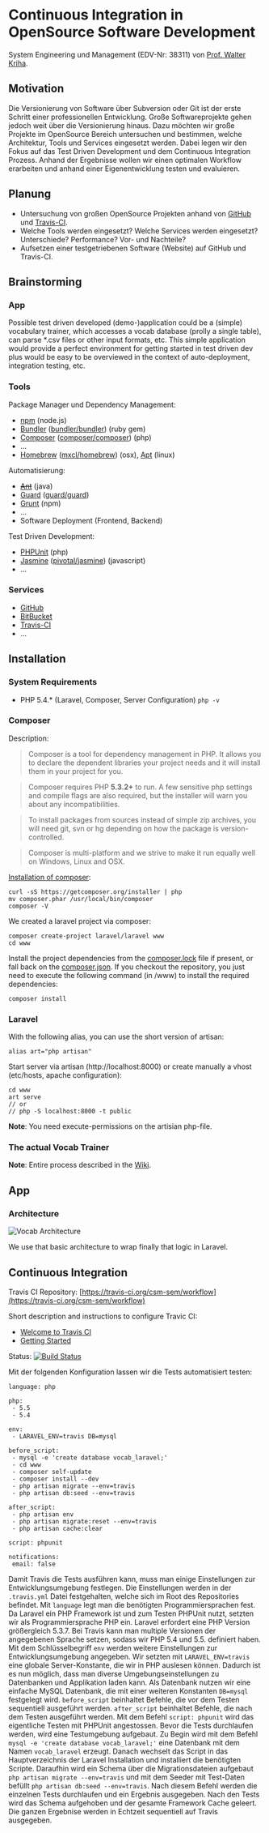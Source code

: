 # Continuous Integration in OpenSource Software Development

System Engineering und Management (EDV-Nr: 38311) von [Prof. Walter Kriha](http://kriha.de/).

## Motivation

Die Versionierung von Software über Subversion oder Git ist der erste Schritt einer professionellen Entwicklung. Große Softwareprojekte gehen jedoch weit über die Versionierung hinaus. Dazu möchten wir große Projekte im OpenSource Bereich untersuchen und bestimmen, welche Architektur, Tools und Services eingesetzt werden. Dabei legen wir den Fokus auf das Test Driven Development und dem Continuous Integration Prozess. Anhand der Ergebnisse wollen wir einen optimalen Workflow erarbeiten und anhand einer Eigenentwicklung testen und evaluieren.


## Planung

* Untersuchung von großen OpenSource Projekten anhand von [GitHub](http://github.com/) und [Travis-CI](https://travis-ci.org/).
* Welche Tools werden eingesetzt? Welche Services werden eingesetzt? Unterschiede? Performance? Vor- und Nachteile?
* Aufsetzen einer testgetriebenen Software (Website) auf GitHub und Travis-CI.

## Brainstorming

### App

Possible test driven developed (demo-)application could be a (simple) vocabulary trainer, which accesses a vocab database (prolly a single table), can parse *.csv files or other input formats, etc. This simple application would provide a perfect environment for getting started in test driven dev plus would be easy to be overviewed in the context of auto-deployment, integration testing, etc. 

### Tools

Package Manager und Dependency Management:

* [npm](http://nodejs.org/) (node.js)
* [Bundler](http://bundler.io/) ([bundler/bundler](https://github.com/bundler/bundler)) (ruby gem)
* [Composer](http://getcomposer.org/) ([composer/composer](https://github.com/composer/composer)) (php)
* …
* [Homebrew](http://brew.sh/) ([mxcl/homebrew](https://github.com/mxcl/homebrew)) (osx), [Apt](https://wiki.debian.org/Apt) (linux)

Automatisierung:

* ~~[Ant](http://ant.apache.org/)~~ (java)
* [Guard](http://guardgem.org/) ([guard/guard](https://github.com/guard/guard))
* [Grunt](http://gruntjs.com/) (npm)
* …
* Software Deployment (Frontend, Backend)

Test Driven Development:

* [PHPUnit](https://github.com/sebastianbergmann/phpunit/) (php)
* [Jasmine](http://pivotal.github.io/jasmine/) ([pivotal/jasmine](https://github.com/pivotal/jasmine)) (javascript)
* …


### Services

* [GitHub](http://github.com/)
* [BitBucket](https://bitbucket.org/)
* [Travis-CI](https://travis-ci.org/)
* …


## Installation

### System Requirements

* PHP 5.4.* (Laravel, Composer, Server Configuration) ```php -v```

### Composer

Description:

> Composer is a tool for dependency management in PHP. It allows you to declare the dependent libraries your project needs and it will install them in your project for you.

>  Composer requires PHP **5.3.2+** to run. A few sensitive php settings and compile flags are also required, but the installer will warn you about any incompatibilities.

> To install packages from sources instead of simple zip archives, you will need git, svn or hg depending on how the package is version-controlled.

> Composer is multi-platform and we strive to make it run equally well on Windows, Linux and OSX.

[Installation of composer](http://getcomposer.org/doc/00-intro.md#globally):

```
curl -sS https://getcomposer.org/installer | php
mv composer.phar /usr/local/bin/composer
composer -V
```
We created a laravel project via composer:

```
composer create-project laravel/laravel www
cd www
```

Install the project dependencies from the [composer.lock](https://github.com/csm-sem/workflow/blob/master/www/.gitignore) file if present, or fall back on the [composer.json](https://github.com/csm-sem/workflow/blob/master/www/composer.json). If you checkout the repository, you just need to execute the following command (in <path>/www) to install the required dependencies:

```
composer install
```

### Laravel

With the following alias, you can use the short version of artisan:

```
alias art="php artisan"
```

Start server via artisan (http://localhost:8000) or create manually a vhost (etc/hosts, apache configuration):

```
cd www
art serve
// or
// php -S localhost:8000 -t public
```

**Note**: You need execute-permissions on the artisian php-file.

### The actual Vocab Trainer
**Note**: Entire process described in the [Wiki](https://github.com/csm-sem/workflow/wiki/Wiki:-The-Coding-Procedure-using-the-Laravel-Framework).


## App

### Architecture

![Vocab Architecture][logo]

[logo]: https://raw.github.com/csm-sem/workflow/master/res/Vocab.png "Vocab Architecture"

We use that basic architecture to wrap finally that logic in Laravel.


## Continuous Integration

Travis CI Repository: [https://travis-ci.org/csm-sem/workflow](https://travis-ci.org/csm-sem/workflow)

Short description and instructions to configure Travic CI:
- [Welcome to Travis CI](http://about.travis-ci.org/)
- [Getting Started](http://about.travis-ci.org/docs/user/getting-started/)

Status: [![Build Status](https://travis-ci.org/csm-sem/workflow.png?branch=master)](https://travis-ci.org/csm-sem/workflow)

Mit der folgenden Konfiguration lassen wir die Tests automatisiert testen:

```
language: php

php:
 - 5.5
 - 5.4

env:
 - LARAVEL_ENV=travis DB=mysql

before_script:
 - mysql -e 'create database vocab_laravel;'
 - cd www
 - composer self-update
 - composer install --dev
 - php artisan migrate --env=travis
 - php artisan db:seed --env=travis

after_script:
 - php artisan env
 - php artisan migrate:reset --env=travis
 - php artisan cache:clear

script: phpunit

notifications:
 email: false
```

Damit Travis die Tests ausführen kann, muss man einige Einstellungen zur Entwicklungsumgebung festlegen. Die Einstellungen werden in der ```.travis.yml``` Datei festgehalten, welche sich im Root des Repositories befindet. Mit ```language``` legt man die benötigten Programmiersprachen fest. Da Laravel ein PHP Framework ist und zum Testen PHPUnit nutzt, setzten wir als Programmiersprache PHP ein. Laravel erfordert eine PHP Version größergleich 5.3.7. Bei Travis kann man multiple Versionen der angegebenen Sprache setzen, sodass wir PHP 5.4 und 5.5. definiert haben. Mit dem Schlüsselbegriff ```env``` werden weitere Einstellungen zur Entwicklungsumgebung angegeben. Wir setzten mit ```LARAVEL_ENV=travis``` eine globale Server-Konstante, die wir in PHP auslesen können. Dadurch ist es nun möglich, dass man diverse Umgebungseinstellungen zu Datenbanken und Applikation laden kann. Als Datenbank nutzen wir eine einfache MySQL Datenbank, die mit einer weiteren Konstanten ```DB=mysql``` festgelegt wird. ```before_script``` beinhaltet Befehle, die vor dem Testen sequentiell ausgeführt werden. ```after_script``` beinhaltet Befehle, die nach dem Testen ausgeführt werden. Mit dem Befehl ```script: phpunit``` wird das eigentliche Testen mit PHPUnit angestossen. Bevor die Tests durchlaufen werden, wird eine Testumgebung aufgebaut. Zu Begin wird mit dem Befehl ```mysql -e 'create database vocab_laravel;'``` eine Datenbank mit dem Namen ```vocab_laravel``` erzeugt. Danach wechselt das Script in das Hauptverzeichnis der Laravel Installation und installiert die benötigten Scripte. Daraufhin wird ein Schema über die Migrationsdateien aufgebaut ```php artisan migrate --env=travis``` und mit dem Seeder mit Test-Daten befüllt ```php artisan db:seed --env=travis```. Nach diesem Befehl werden die einzelnen Tests durchlaufen und ein Ergebnis ausgegeben. Nach den Tests wird das Schema aufgehoben und der gesamte Framework Cache geleert. Die ganzen Ergebnise werden in Echtzeit sequentiell auf Travis ausgegeben.
